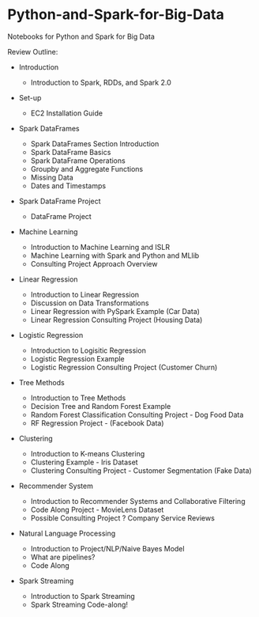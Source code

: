 # Python-and-Spark-for-Big-Data
Notebooks for Python and Spark for Big Data

Review Outline:

* Introduction
    * Introduction to Spark, RDDs, and Spark 2.0
    
* Set-up
    * EC2 Installation Guide
    
* Spark DataFrames
    * Spark DataFrames Section Introduction
    * Spark DataFrame Basics
    * Spark DataFrame Operations
    * Groupby and Aggregate Functions
    * Missing Data
    * Dates and Timestamps
    
* Spark DataFrame Project
    * DataFrame Project
    
* Machine Learning
    * Introduction to Machine Learning and ISLR
    * Machine Learning with Spark and Python and MLlib
    * Consulting Project Approach Overview
    
* Linear Regression
    * Introduction to Linear Regression 
    * Discussion on Data Transformations
    * Linear Regression with PySpark Example (Car Data)
    * Linear Regression Consulting Project (Housing Data)

* Logistic Regression
    * Introduction to Logisitic Regression 
    * Logistic Regression Example
    * Logistic Regression Consulting Project (Customer Churn)
    
* Tree Methods
    * Introduction to Tree Methods
    * Decision Tree and Random Forest Example
    * Random Forest Classification Consulting Project - Dog Food Data
    * RF Regression Project - (Facebook Data)
    
* Clustering
    * Introduction to K-means Clustering
    * Clustering Example - Iris Dataset
    * Clustering Consulting Project - Customer Segmentation (Fake Data)
    
* Recommender System
    * Introduction to Recommender Systems and Collaborative Filtering
    * Code Along Project - MovieLens Dataset
    * Possible Consulting Project ? Company Service Reviews
    
* Natural Language Processing
    * Introduction to Project/NLP/Naive Bayes Model
    * What are pipelines?
    * Code Along 
    
* Spark Streaming
    * Introduction to Spark Streaming 
    * Spark Streaming Code-along!
 
    
    
    

 

